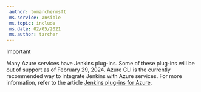 ```yaml
---
 author: tomarchermsft
 ms.service: ansible
 ms.topic: include
 ms.date: 02/05/2021
 ms.author: tarcher
---
```


> [!IMPORTANT]
> Many Azure services have Jenkins plug-ins. Some of these plug-ins will be out of support as of February 29, 2024. Azure CLI is the currently recommended way to integrate Jenkins with Azure services. For more information, refer to the article [Jenkins plug-ins for Azure](./plug-ins-for-azure.md).
